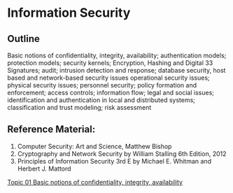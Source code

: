 # Information Security

## Outline
Basic notions of confidentiality, integrity, availability; authentication models; protection
models; security kernels; Encryption, Hashing and Digital 33 Signatures; audit; intrusion
detection and response; database security, host based and network-based security issues
operational security issues; physical security issues; personnel security; policy formation
and enforcement; access controls; information flow; legal and social issues; identification
and authentication in local and distributed systems; classification and trust modeling; risk
assessment

## Reference Material:
1. Computer Security: Art and Science, Matthew Bishop
2. Cryptography and Network Security by William Stalling 6th Edition, 2012
3. Principles of Information Security 3rd E by Michael E. Whitman and Herbert J. Mattord

[Topic 01 Basic notions of confidentiality, integrity, availability](Topic_01/Readme.md)
